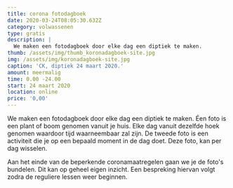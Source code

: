 ```yaml
---
title: corona fotodagboek
date: 2020-03-24T08:05:30.632Z
category: volwassenen
type: gratis
description: |
  We maken een fotodagboek door elke dag een diptiek te maken. 
thumb: /assets/img/thumb_koronadagboek-site.jpg
img: /assets/img/koronadagboek-site.jpg
caption: 'CK, diptiek 24 maart 2020.'
amount: meermalig
time: 0.00 -24.00
start: 24 maart 2020
location: online
price: '0,00'
---
```

We maken een fotodagboek door elke dag een diptiek te maken. Éen foto is een plant of boom genomen vanuit je huis. Elke dag vanuit dezelfde hoek genomen waardoor tijd waarneembaar zal zijn. De tweede foto is een activiteit die je op een bepaald moment in de dag doet. Deze foto, kan per dag wisselen. 

Aan het einde van de beperkende coronamaatregelen gaan we je de foto's bundelen. Dit kan op geheel eigen inzicht. Een bespreking hiervan volgt zodra de reguliere lessen weer beginnen.